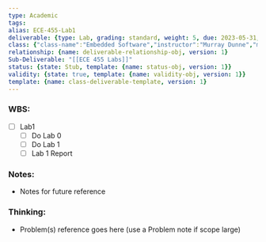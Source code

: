 ```yaml
---
type: Academic
tags: 
alias: ECE-455-Lab1
deliverable: {type: Lab, grading: standard, weight: 5, due: 2023-05-31, alias: ECE-455-L1, template: {name: deliverable-obj, version: 1}}
class: {"class-name":"Embedded Software","instructor":"Murray Dunne","medium":"In Person","start-date":"2023-05-08","university":"University of Waterloo","class-alias":"ECE-455","template":{"name":"class-uni-obj","version":1}}
relationship: {name: deliverable-relationship-obj, version: 1}
Sub-Deliverable: "[[ECE 455 Labs]]"
status: {state: Stub, template: {name: status-obj, version: 1}}
validity: {state: true, template: {name: validity-obj, version: 1}}
template: {name: class-deliverable-template, version: 1}
---
```


### WBS: 

- [ ] Lab1
	- [ ] Do Lab 0
	- [ ] Do Lab 1
	- [ ] Lab 1 Report

### Notes:

- Notes for future reference

### Thinking:

- Problem(s) reference goes here (use a Problem note if scope large)